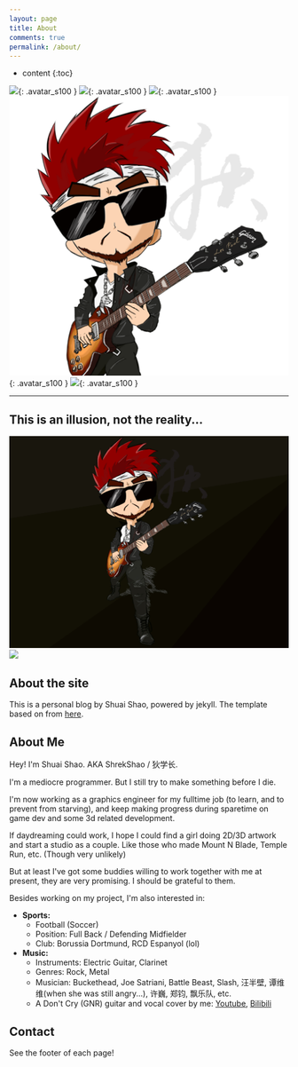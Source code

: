 ```yaml
---
layout: page
title: About
comments: true
permalink: /about/
---
```


* content
{:toc}

![](/assets/avatar/Di-new-avatar.png){: .avatar_s100 }
![](/assets/avatar/shrekshao.png){: .avatar_s100 }
![](/assets/avatar/di-3d.png){: .avatar_s100 }
![](/assets/avatar/DiRock-rect-profile.png){: .avatar_s100 }
![](/assets/avatar/rock.jpg){: .avatar_s100 }

-----------------------------

## This is an illusion, not the reality...
![](/assets/avatar/DiRock-dark.jpg)
![](/assets/avatar/ss-illusion.png)


## About the site
This is a personal blog by Shuai Shao, powered by jekyll. 
The template based on from [here](https://github.com/Gaohaoyang/gaohaoyang.github.io). 

## About Me

Hey! I'm Shuai Shao. AKA ShrekShao / 狄学长. 

I'm a mediocre programmer. But I still try to make something before I die.

I'm now working as a graphics engineer for my fulltime job (to learn, and to prevent from starving), and keep making progress during sparetime on game dev and some 3d related development.

If daydreaming could work, I hope I could find a girl doing 2D/3D artwork and start a studio as a couple. Like those who made Mount N Blade, Temple Run, etc. (Though very unlikely)

But at least I've got some buddies willing to work together with me at present, they are very promising. I should be grateful to them.

Besides working on my project, I'm also interested in:

* **Sports:**
    * Football (Soccer)
    * Position: Full Back / Defending Midfielder
    * Club: Borussia Dortmund, RCD Espanyol (lol)
* **Music:**
    * Instruments: Electric Guitar, Clarinet
    * Genres: Rock, Metal
    * Musician: Buckethead, Joe Satriani, Battle Beast, Slash, 汪半壁, 谭维维(when she was still angry...), 许巍, 郑钧, 飘乐队, etc.
    * A Don't Cry (GNR) guitar and vocal cover by me: [Youtube](https://www.youtube.com/watch?v=Na_oZ__IHgI), [Bilibili](https://www.bilibili.com/video/av23653111)

## Contact
See the footer of each page!



